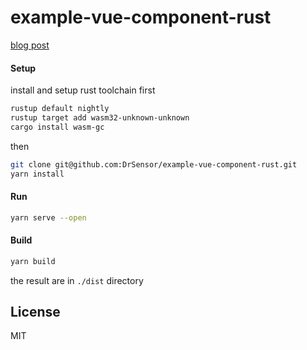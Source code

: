 # example-vue-component-rust

[blog post](https://busy.org/@drsensor/mix-rust-code-webassembly-with-vue-component-basic)

#### Setup
install and setup rust toolchain first
```bash
rustup default nightly
rustup target add wasm32-unknown-unknown
cargo install wasm-gc
```
then
```bash
git clone git@github.com:DrSensor/example-vue-component-rust.git
yarn install
```

#### Run
```bash
yarn serve --open
```

#### Build
```bash
yarn build
```
the result are in `./dist` directory

## License
MIT